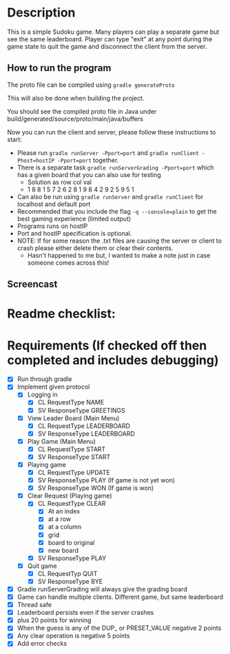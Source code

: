 # Description 
This is a simple Sudoku game. Many players can play a separate game but see the same leaderboard. Player can type "exit" at any point during the game state to quit the game and disconnect the client from the
server.

## How to run the program
The proto file can be compiled using
``gradle generateProto``

This will also be done when building the project.  

You should see the compiled proto file in Java under build/generated/source/proto/main/java/buffers  

Now you can run the client and server, please follow these instructions to start:
* Please run `gradle runServer -Pport=port` and `gradle runClient -Phost=hostIP -Pport=port` together.
* There is a separate task `gradle runServerGrading -Pport=port` which has a given board that you can also use for testing
  * Solution as row col val
  * 1 8 8
    1 5 7
    2 6 2
    8 1 9
    8 4 2
    9 2 5
    9 5 1
* Can also be run using `gradle runServer` and `gradle runClient` for localhost and default port
* Recommended that you include the flag `-q --console=plain` to get the best gaming experience (limited output)
* Programs runs on hostIP
* Port and hostIP specification is optional.
* NOTE: If for some reason the .txt files are causing the server or client to crash please either delete them or clear their contents.
  * Hasn't happened to me but, I wanted to make a note just in case someone comes across this!

## Screencast


# Readme checklist:


# Requirements (If checked off then completed and includes debugging)
- [x] Run through gradle
- [x] Implement given protocol
  - [x] Logging in
    - [x] CL RequestType NAME
    - [X] SV ResponseType GREETINGS
  - [x] View Leader Board (Main Menu)
    - [x] CL RequestType LEADERBOARD
    - [x] SV ResponseType LEADERBOARD
  - [x] Play Game (Main Menu)
    - [x] CL RequestType START
    - [x] SV ResponseType START
  - [x] Playing game
    - [X] CL RequestType UPDATE
    - [x] SV ResponseType PLAY (If game is not yet won)
    - [x] SV ResponseType WON (If game is won)
  - [x] Clear Request (Playing game)
    - [x] CL RequestType CLEAR
      - [x] At an index
      - [x] at a row
      - [x] at a column
      - [x] grid
      - [x] board to original
      - [x] new board
    - [x] SV ResponseType PLAY
  - [x] Quit game
    - [x] CL RequestTyp QUIT
    - [x] SV ResponseType BYE
- [x] Gradle runServerGrading will always give the grading board
- [x] Game can handle multiple clients. Different game, but same leaderboard
- [x] Thread safe
- [x] Leaderboard persists even if the server crashes
- [x] plus 20 points for winning
- [x] When the guess is any of the DUP_ or PRESET_VALUE negative 2 points
- [x] Any clear operation is negative 5 points
- [x] Add error checks